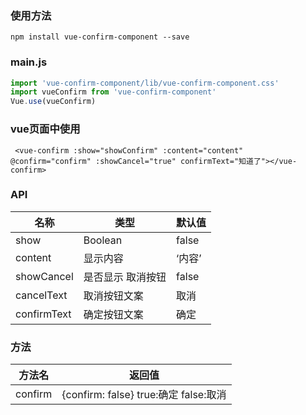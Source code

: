 ### 使用方法
```
npm install vue-confirm-component --save
```

### main.js
```js
import 'vue-confirm-component/lib/vue-confirm-component.css'
import vueConfirm from 'vue-confirm-component'
Vue.use(vueConfirm)
```

### vue页面中使用
```vue
 <vue-confirm :show="showConfirm" :content="content" @confirm="confirm" :showCancel="true" confirmText="知道了"></vue-confirm>
```

### API

| 名称        | 类型              | 默认值 |
| ----------- | ----------------- | ------ |
| show        | Boolean           | false  |
| content     | 显示内容          | ‘内容’ |
| showCancel  | 是否显示 取消按钮 | false  |
| cancelText  | 取消按钮文案      | 取消   |
| confirmText | 确定按钮文案      | 确定   |

### 方法

| 方法名  | 返回值           |
| ------- | ---------------- |
| confirm | {confirm: false} true:确定 false:取消|

